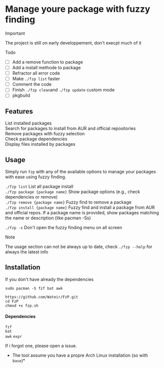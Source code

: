 # Manage youre package with fuzzy finding

> [!IMPORTANT]
>The project is still on early developpement, don't execpt much of it

Todo
- [ ] Add a remove function to package
- [ ] Add a install methode to package
- [ ] Refractor all error code
- [ ] Make `./fzp list` faster
- [ ] Comment the code
- [ ] Finish `./fzp clean`and `./fzp update` custom mode
- [ ] pkgbuild

## Features

  List installed packages  
  Search for packages to install from AUR and official repositories  
  Remove packages with fuzzy selection  
  Check package dependencies  
  Display files installed by packages  

## Usage

Simply run `fzp` with any of the available options to manage your packages with ease using fuzzy finding.  


`./fzp list` List all package install   
`./fzp package {package name}` Show package options (e.g., check dependencies or remove)  
`./fzp remove {package name}`  Fuzzy find to remove a package  
`./fzp install {package name}` Fuzzy find and install a package from AUR and official repos. If a package name is provided, show packages matching the name or description (like pacman -Ss)   

`./fzp -s` Don't open the fuzzy finding menu on all screen

> [!NOTE]
>The usage section can not be always up to date, check `./fzp --help` for always the latest info

## Installation

If you don't have already the dependencies
```
sudo pacman -S fzf bat awk
```

```
https://github.com/Wateir/FzP.git
cd FzP
chmod +x fzp.sh
```

#### Dependencies

`fzf`  
`bat`  
`awk`
`expr`

If i forgot one, please open a issue.
* The tool assume you have a propre Arch Linux installation (so with `base`)*

